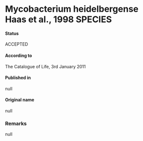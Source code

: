 # Mycobacterium heidelbergense Haas et al., 1998 SPECIES

#### Status
ACCEPTED

#### According to
The Catalogue of Life, 3rd January 2011

#### Published in
null

#### Original name
null

### Remarks
null